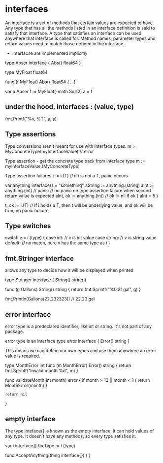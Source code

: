 # interfaces
An interface is a set of methods that certain values are expected to have.
Any type that has all the methods listed in an interface definition is said to satisfy that interface.
A type that satisfies an interface can be used anywhere that interface is called for.
Method names, parameter types and return values need to match those defined in the interface.

- interfacse are implemented implicitly

type Abser interface {
  Abs() float64
}

type MyFloat float64

func (f MyFloat) Abs() float64 {
..
}

var a Abser
f := MyFloat(-math.Sqrt2)
a = f


## under the hood, interfaces : (value, type)
fmt.Printf("%v, %T", a, a)


## Type assertions
Type conversions aren't meant for use with interface types.
  m := MyConcreteType(myInterfaceValue) // error

Type assertion - get the concrete type back from interface type
  m := myInterfaceValue.(MyConcreteType)

Type assertion failures
  t := i.(T) // if i is not a T, panic occurs

  var anything interface{} = "something"
  aString := anything.(string)
  aInt := anything.(int) // panic
  // no panic on type assertion failure when second return value is expected
  aInt, ok := anything.(int) // ok != nil
  if ok {
    aInt = 5
  }

  t, ok := i.(T)
  // If i holds a T, then t will be underlying value, and ok will be true, no panic occurs


## Type switches

switch v:= i.(type) {
  case int:
    // v is int value
  case string:
    // v is string value
  default:
    // no match, here v has the same type as i
}


## fmt.Stringer interface
allows any type to decide how it will be displayed when printed

  type Stringer interface {
    String() string
  }

  func (g Gallons) String() string {
    return fmt.Sprintf("%0.2f gal", g)
  }

  fmt.Println(Gallons(22.232323)) // 22.23 gal


## error interface
error type is a predeclared identifier, like int or string. It's not part of any package.

error type is an interface
  type error interface {
    Error() string
  }

This means we can define our own types and use them anywhere an error value is required.

  type MonthError int
  func (m MonthError) Error() string {
    return fmt.Sprintf("Invalid month %d", m)
  }

  func validateMonth(int month) error {
    if month > 12 || month < 1 {
      return MonthError(month)
    }

    return nil
  }


## empty interface
The type inteface{] is known as the empty interface, it can hold values of any type.
It doesn't have any methods, so every type satisfies it.

  var i interface{}
  theType := i.(type)

  func AcceptAnything(thing interface{}) {
  }

